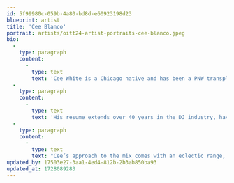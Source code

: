 ```yaml
---
id: 5f99980c-059b-4a80-bd8d-e60923198d23
blueprint: artist
title: 'Cee Blanco'
portrait: artists/oitt24-artist-portraits-cee-blanco.jpeg
bio:
  -
    type: paragraph
    content:
      -
        type: text
        text: 'Cee White is a Chicago native and has been a PNW transplant for the past 11 plus years. Cee White aka Cee BLanco has been deeply rooted in House/Dance culture since its early stages coming out of the Midwest.'
  -
    type: paragraph
    content:
      -
        type: text
        text: 'His resume extends over 40 years in the DJ industry, having played in various Midwest clubs along with some of the industry’s most prominent players to grace our time!'
  -
    type: paragraph
    content:
      -
        type: text
        text: "Cee’s approach to the mix comes with an eclectic range, highlighting the power and voice of his selections. From Classic to Dirty Disco, to Deep and Soulful House, to Acid and Leftfield! Cee’s love for vinyl is what makes him even more special, the curation of\_ 45s, 10inches or 12inches in his sets are not to be missed!"
updated_by: 17503e27-3aa1-4ed4-812b-2b3ab850ba93
updated_at: 1728089283
---
```


